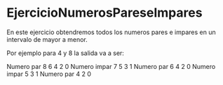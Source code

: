 # EjercicioNumerosPareseImpares
En este ejercicio obtendremos todos los numeros pares e impares en un intervalo de mayor a menor. 

Por ejemplo para 4 y 8 la salida va a ser:

  Numero par  8   6   4   2   0 
  Numero impar  7   5   3   1 
  Numero par  6   4   2   0 
  Numero impar  5   3   1 
  Numero par  4   2   0 

